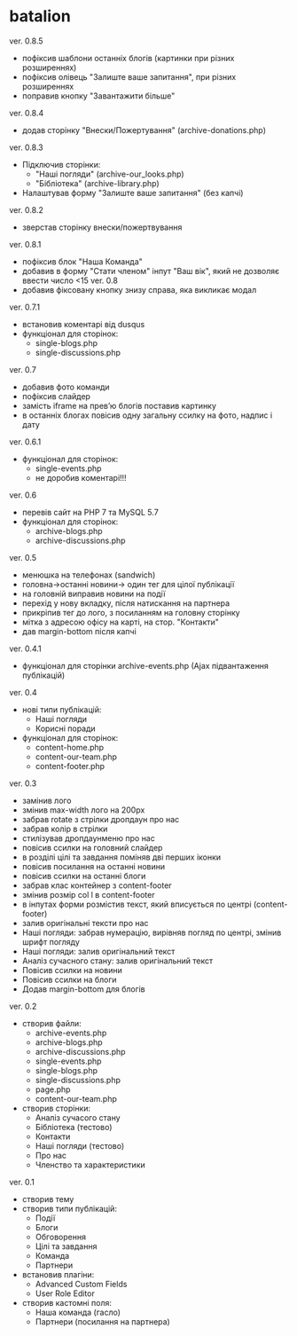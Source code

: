 # batalion
ver. 0.8.5
  - пофіксив шаблони останніх блогів (картинки при різних розширеннях)
  - пофіксив олівець "Залиште ваше запитання", при різних розширеннях
  - поправив кнопку "Завантажити більше"

ver. 0.8.4
  - додав сторінку "Внески/Пожертування" (archive-donations.php)

ver. 0.8.3
  - Підключив сторінки:
    - "Наші погляди" (archive-our_looks.php)
    - "Бібліотека" (archive-library.php)
  - Налаштував форму "Залиште ваше запитання" (без капчі)

ver. 0.8.2
  - зверстав сторінку внески/пожертвування

ver. 0.8.1
  - пофіксив блок "Наша Команда"
  - добавив в форму "Стати членом" інпут "Ваш вік", який не дозволяє ввести число <15
ver. 0.8
  - добавив фіксовану кнопку знизу справа, яка викликає модал

ver. 0.7.1
  - встановив коментарі від dusqus
  - функціонал для сторінок:
    - single-blogs.php
    - single-discussions.php

ver. 0.7
  - добавив фото команди
  - пофіксив слайдер
  - замість iframe на прев’ю блогів поставив картинку
  - в останніх блогах повісив одну загальну ссилку на фото, надпис і дату
  
ver. 0.6.1
  - функціонал для сторінок:
    - single-events.php
    - не доробив коментарі!!!

ver. 0.6
  - перевів сайт на PHP 7 та MySQL 5.7
  - функціонал для сторінок:
    - archive-blogs.php
    - archive-discussions.php

ver. 0.5
  - менюшка на телефонах (sandwich)
  - головна->останні новини-> один тег <a> для цілої публікації
  - на головній виправив новини на події
  - перехід у нову вкладку, після натискання на партнера
  - прикріпив тег <a> до лого, з посиланням на головну сторінку
  - мітка з адресою офісу на карті, на стор. "Контакти"
  - дав margin-bottom після капчі

ver. 0.4.1
  - функціонал для сторінки archive-events.php (Ajax підвантаження публікацій)

ver. 0.4
  - нові типи публікацій:
    - Наші погляди
    - Корисні поради
  - функціонал для сторінок:
    - content-home.php
    - content-our-team.php
    - content-footer.php

ver. 0.3
  - замінив лого
  - змінив max-width лого на 200px
  - забрав rotate з стрілки дропдаун про нас
  - забрав колір в стрілки
  - стилізував дропдаунменю про нас
  - повісив ссилки на головний слайдер
  - в розділі цілі та завдання поміняв дві перших іконки
  - повісив посилання на останні новини
  - повісив ссилки на останні блоги
  - забрав клас контейнер з content-footer
  - змінив розмір col l в content-footer
  - в інпутах форми розмістив текст, який вписується по центрі (content-footer)
  - залив оригінальні тексти про нас
  - Наші погляди: забрав нумерацію, вирівняв погляд по центрі, змінив шрифт погляду
  - Наші погляди: залив оригінальний текст
  - Аналіз сучасного стану: залив оригінальний текст
  - Повісив ссилки на новини
  - Повісив ссилки на блоги
  - Додав margin-bottom для блогів

ver. 0.2
  - створив файли:
    - archive-events.php
    - archive-blogs.php
    - archive-discussions.php
    - single-events.php
    - single-blogs.php
    - single-discussions.php
    - page.php
    - content-our-team.php
  - створив сторінки:
    - Аналіз сучасого стану
    - Бібліотека (тестово)
    - Контакти
    - Наші погляди (тестово)
    - Про нас
    - Членство та характеристики

ver. 0.1
  - створив тему
  - створив типи публікацій:
    - Події
    - Блоги
    - Обговорення
    - Цілі та завдання
    - Команда
    - Партнери
  - встановив плагіни:
    - Advanced Custom Fields
    - User Role Editor
  - створив кастомні поля:
    - Наша команда (гасло)
    - Партнери (посилання на партнера)
